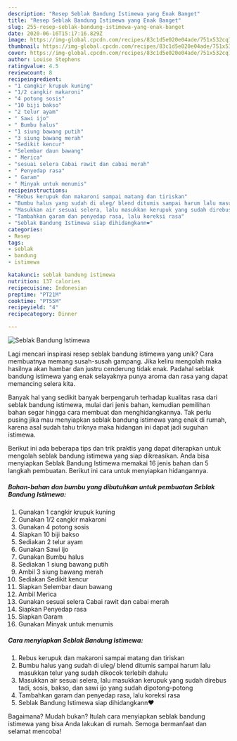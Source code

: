 ```yaml
---
description: "Resep Seblak Bandung Istimewa yang Enak Banget"
title: "Resep Seblak Bandung Istimewa yang Enak Banget"
slug: 255-resep-seblak-bandung-istimewa-yang-enak-banget
date: 2020-06-16T15:17:16.829Z
image: https://img-global.cpcdn.com/recipes/83c1d5e020e04ade/751x532cq70/seblak-bandung-istimewa-foto-resep-utama.jpg
thumbnail: https://img-global.cpcdn.com/recipes/83c1d5e020e04ade/751x532cq70/seblak-bandung-istimewa-foto-resep-utama.jpg
cover: https://img-global.cpcdn.com/recipes/83c1d5e020e04ade/751x532cq70/seblak-bandung-istimewa-foto-resep-utama.jpg
author: Louise Stephens
ratingvalue: 4.5
reviewcount: 8
recipeingredient:
- "1 cangkir krupuk kuning"
- "1/2 cangkir makaroni"
- "4 potong sosis"
- "10 biji bakso"
- "2 telur ayam"
- " Sawi ijo"
- " Bumbu halus"
- "1 siung bawang putih"
- "3 siung bawang merah"
- "Sedikit kencur"
- "Selembar daun bawang"
- " Merica"
- "sesuai selera Cabai rawit dan cabai merah"
- " Penyedap rasa"
- " Garam"
- " Minyak untuk menumis"
recipeinstructions:
- "Rebus kerupuk dan makaroni sampai matang dan tiriskan"
- "Bumbu halus yang sudah di uleg/ blend ditumis sampai harum lalu masukkan telur yang sudah dikocok terlebih dahulu"
- "Masukkan air sesuai selera, lalu masukkan kerupuk yang sudah direbus tadi, sosis, bakso, dan sawi ijo yang sudah dipotong-potong"
- "Tambahkan garam dan penyedap rasa, lalu koreksi rasa"
- "Seblak Bandung Istimewa siap dihidangkann❤"
categories:
- Resep
tags:
- seblak
- bandung
- istimewa

katakunci: seblak bandung istimewa 
nutrition: 137 calories
recipecuisine: Indonesian
preptime: "PT21M"
cooktime: "PT55M"
recipeyield: "4"
recipecategory: Dinner

---
```



![Seblak Bandung Istimewa](https://img-global.cpcdn.com/recipes/83c1d5e020e04ade/751x532cq70/seblak-bandung-istimewa-foto-resep-utama.jpg)

Lagi mencari inspirasi resep seblak bandung istimewa yang unik? Cara membuatnya memang susah-susah gampang. Jika keliru mengolah maka hasilnya akan hambar dan justru cenderung tidak enak. Padahal seblak bandung istimewa yang enak selayaknya punya aroma dan rasa yang dapat memancing selera kita.



Banyak hal yang sedikit banyak berpengaruh terhadap kualitas rasa dari seblak bandung istimewa, mulai dari jenis bahan, kemudian pemilihan bahan segar hingga cara membuat dan menghidangkannya. Tak perlu pusing jika mau menyiapkan seblak bandung istimewa yang enak di rumah, karena asal sudah tahu triknya maka hidangan ini dapat jadi suguhan istimewa.


Berikut ini ada beberapa tips dan trik praktis yang dapat diterapkan untuk mengolah seblak bandung istimewa yang siap dikreasikan. Anda bisa menyiapkan Seblak Bandung Istimewa memakai 16 jenis bahan dan 5 langkah pembuatan. Berikut ini cara untuk menyiapkan hidangannya.

<!--inarticleads1-->

##### Bahan-bahan dan bumbu yang dibutuhkan untuk pembuatan Seblak Bandung Istimewa:

1. Gunakan 1 cangkir krupuk kuning
1. Gunakan 1/2 cangkir makaroni
1. Gunakan 4 potong sosis
1. Siapkan 10 biji bakso
1. Sediakan 2 telur ayam
1. Gunakan  Sawi ijo
1. Gunakan  Bumbu halus
1. Sediakan 1 siung bawang putih
1. Ambil 3 siung bawang merah
1. Sediakan Sedikit kencur
1. Siapkan Selembar daun bawang
1. Ambil  Merica
1. Gunakan sesuai selera Cabai rawit dan cabai merah
1. Siapkan  Penyedap rasa
1. Siapkan  Garam
1. Gunakan  Minyak untuk menumis




<!--inarticleads2-->

##### Cara menyiapkan Seblak Bandung Istimewa:

1. Rebus kerupuk dan makaroni sampai matang dan tiriskan
1. Bumbu halus yang sudah di uleg/ blend ditumis sampai harum lalu masukkan telur yang sudah dikocok terlebih dahulu
1. Masukkan air sesuai selera, lalu masukkan kerupuk yang sudah direbus tadi, sosis, bakso, dan sawi ijo yang sudah dipotong-potong
1. Tambahkan garam dan penyedap rasa, lalu koreksi rasa
1. Seblak Bandung Istimewa siap dihidangkann❤




Bagaimana? Mudah bukan? Itulah cara menyiapkan seblak bandung istimewa yang bisa Anda lakukan di rumah. Semoga bermanfaat dan selamat mencoba!
